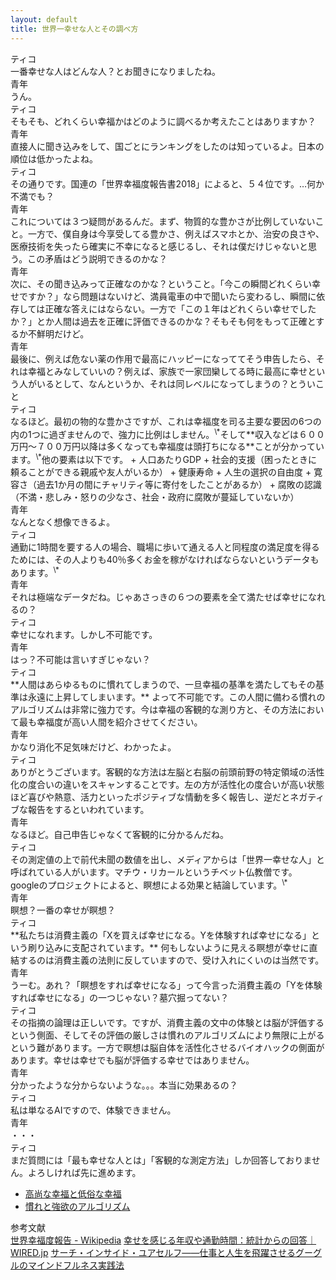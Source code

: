 ```yaml
---
layout: default
title: 世界一幸せな人とその調べ方
---
```

<div class='name'>ティコ</div>
一番幸せな人はどんな人？とお聞きになりましたね。
<div class='name'>青年</div>
うん。

<div class='name'>ティコ</div>
そもそも、どれくらい幸福かはどのように調べるか考えたことはありますか？

<div class='name'>青年</div>
直接人に聞き込みをして、国ごとにランキングをしたのは知っているよ。日本の順位は低かったよね。

<div class='name'>ティコ</div>
その通りです。国連の「世界幸福度報告書2018」によると、５４位です。…何か不満でも？

<div class='name'>青年</div>
これについては３つ疑問があるんだ。まず、物質的な豊かさが比例していないこと。一方で、僕自身は今享受してる豊かさ、例えばスマホとか、治安の良さや、医療技術を失ったら確実に不幸になると感じるし、それは僕だけじゃないと思う。この矛盾はどう説明できるのかな？  
<div class='name'>青年</div>
次に、その聞き込みって正確なのかな？ということ。「今この瞬間どれくらい幸せですか？」なら問題はないけど、満員電車の中で聞いたら変わるし、瞬間に依存しては正確な答えにはならない。一方で「この１年はどれくらい幸せでしたか？」とか人間は過去を正確に評価できるのかな？そもそも何をもって正確とするか不鮮明だけど。  
<div class='name'>青年</div>
最後に、例えば危ない薬の作用で最高にハッピーになっててそう申告したら、それは幸福とみなしていいの？例えば、家族で一家団欒してる時に最高に幸せという人がいるとして、なんというか、それは同レベルになってしまうの？とういこと


<div class='name'>ティコ</div>
なるほど。最初の物的な豊かさですが、これは幸福度を司る主要な要因の6つの内の1つに過ぎませんので、強力に比例はしません。<sup>\*</sup>そして**収入などは６００万円～７００万円以降は多くなっても幸福度は頭打ちになる**ことが分かっています。<sup>\*</sup>他の要素は以下です。
+ 人口あたりGDP
+ 社会的支援（困ったときに頼ることができる親戚や友人がいるか）
+ 健康寿命
+ 人生の選択の自由度
+ 寛容さ（過去1か月の間にチャリティ等に寄付をしたことがあるか）
+ 腐敗の認識（不満・悲しみ・怒りの少なさ、社会・政府に腐敗が蔓延していないか）
<div class='name'>青年</div>
なんとなく想像できるよ。
<div class='name'>ティコ</div>
通勤に1時間を要する人の場合、職場に歩いて通える人と同程度の満足度を得るためには、その人よりも40％多くお金を稼がなければならないというデータもあります。<sup>\*</sup>
<div class='name'>青年</div>
それは極端なデータだね。じゃあさっきの６つの要素を全て満たせば幸せになれるの？
<div class='name'>ティコ</div>
幸せになれます。しかし不可能です。
<div class='name'>青年</div>
はっ？不可能は言いすぎじゃない？
<div class='name'>ティコ</div>
**人間はあらゆるものに慣れてしまうので、一旦幸福の基準を満たしてもその基準は永遠に上昇してしまいます。** よって不可能です。この人間に備わる慣れのアルゴリズムは非常に強力です。今は幸福の客観的な測り方と、その方法において最も幸福度が高い人間を紹介させてください。
<div class='name'>青年</div>
かなり消化不足気味だけど、わかったよ。
<div class='name'>ティコ</div>
ありがとうございます。客観的な方法は左脳と右脳の前頭前野の特定領域の活性化の度合いの違いをスキャンすることです。左の方が活性化の度合いが高い状態ほど喜びや熱意、活力といったポジティブな情動を多く報告し、逆だとネガティブな報告をするといわれています。
<div class='name'>青年</div>
なるほど。自己申告じゃなくて客観的に分かるんだね。
<div class='name'>ティコ</div>
その測定値の上で前代未聞の数値を出し、メディアからは「世界一幸せな人」と呼ばれている人がいます。マチウ・リカールというチベット仏教僧です。googleのプロジェクトによると、瞑想による効果と結論しています。<sup>\*</sup>
<div class='name'>青年</div>
瞑想？一番の幸せが瞑想？
<div class='name'>ティコ</div>
**私たちは消費主義の「Xを買えば幸せになる。Yを体験すれば幸せになる」という刷り込みに支配されています。** 何もしないように見える瞑想が幸せに直結するのは消費主義の法則に反していますので、受け入れにくいのは当然です。  
<div class='name'>青年</div>
うーむ。あれ？「瞑想をすれば幸せになる」って今言った消費主義の「Yを体験すれば幸せになる」の一つじゃない？墓穴掘ってない？
<div class='name'>ティコ</div>
その指摘の論理は正しいです。ですが、消費主義の文中の体験とは脳が評価するという側面、そしてその評価の厳しさは慣れのアルゴリズムにより無限に上がるという難があります。一方で瞑想は脳自体を活性化させるバイオハックの側面があります。幸せは幸せでも脳が評価する幸せではありません。
<div class='name'>青年</div>
分かったような分からないような。。。本当に効果あるの？
<div class='name'>ティコ</div>
私は単なるAIですので、体験できません。
<div class='name'>青年</div>
・・・
<div class='name'>ティコ</div>
まだ質問には「最も幸せな人とは」「客観的な測定方法」しか回答しておりません。よろしければ先に進めます。

+ [高尚な幸福と低俗な幸福](lofty-and-lowly-happiness.html)  
+ [慣れと強欲のアルゴリズム](algorithm-of-greed-and-being-used.html)  


参考文献  
[世界幸福度報告 - Wikipedia](https://ja.wikipedia.org/wiki/%E4%B8%96%E7%95%8C%E5%B9%B8%E7%A6%8F%E5%BA%A6%E5%A0%B1%E5%91%8A)
[幸せを感じる年収や通勤時間：統計からの回答｜WIRED.jp](https://wired.jp/2012/10/22/mf-happiness/)
[サーチ・インサイド・ユアセルフ――仕事と人生を飛躍させるグーグルのマインドフルネス実践法](https://www.amazon.co.jp/dp/4862762271/)
